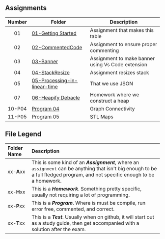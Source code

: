 ## Assignments

| Number | Folder | Description |
| :----: | ------ | ----------- |
| 01     |[01-Getting Started](Assignments/)|Assignment that makes this table|
| 02     |[02-CommentedCode](https://github.com/JoachimIsaac/3013-ALG-Isaac/tree/master/3013-ALG-Isaac/Assignments/02-CommentedCode)|Assignment to ensure proper commenting|
| 03     |[03-Banner](https://github.com/JoachimIsaac/3013-ALG-Isaac/tree/master/3013-ALG-Isaac/Assignments/03-BannerPage)|Assignment to make banner using Vs Code extension|
| 04     |[04-StackResize](https://github.com/JoachimIsaac/3013-ALG-Isaac/tree/master/3013-ALG-Isaac/Assignments/04-StackResize)|Assignment resizes stack|
| 05     |[05-Processing-in-linear-time](https://github.com/JoachimIsaac/3013-ALG-Isaac/tree/master/3013-ALG-Isaac/Assignments/05-Processing-in-Linear-Time)|That we use JSON|
| 07     |[06-Heapify Debacle](https://github.com/JoachimIsaac/3013-ALG-Isaac/tree/master/3013-ALG-Isaac/Assignments/07-H02-MinHeapConstruction)|Homework where we construct a heap|
| 10-P04 |[Program 04](https://github.com/JoachimIsaac/3013-ALG-Isaac/blob/master/3013-ALG-Isaac/Assignments/459/main.cpp)|Graph Connectivity|
| 11-P05 |[Program 05](https://github.com/JoachimIsaac/3013-ALG-Isaac/tree/master/3013-ALG-Isaac/Assignments/484)|STL Maps|



## File Legend

| Folder Name | Description |
|:-----------|:-------------|
|xx-**A**xx | This is some kind of an ***Assignment***, where an `assignment` can be anything that isn't big enough to be a full fledged program, and not specific enough to be a homework. |
|xx-**H**xx | This is a ***Homework***. Something pretty specific, usually not requiring a lot of programming. |
|xx-**P**xx | This is a ***Program***. Where is must be compile, run error free, commented, and correct. |
|xx-**T**xx | This is a ***Test***. Usually when on github, it will start out as a study guide, then get accompanied with a solution after the exam. |
